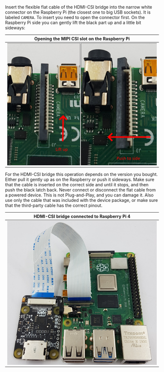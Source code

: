Insert the flexible flat cable of the HDMI-CSI bridge into the narrow white connector on the Raspberry Pi
(the closest one to big USB sockets). It is labeled `CAMERA`. To insert you need to open the connector first.
On the Raspberry Pi side you can gently lift the black part up and a little bit sideways:

| Opening the MIPI CSI slot on the Raspberry Pi |
|-----------------------------------------------|
| <img src="../_diy/open_mipi_csi.jpg" width="500"> |

For the HDMI-CSI bridge this operation depends on the version you bought.
Either pull it gently up as on the Raspberry or push it sideways.
Make sure that the cable is inserted on the correct side and until it stops, and then push the black latch back.
Never connect or disconnect the flat cable from a powered device. This is not Plug-and-Play, and you can damage it.
Also use only the cable that was included with the device package, or make sure that the third-party cable has the correct pinout.

| HDMI-CSI bridge connected to Raspberry Pi 4 |
|---------------------------------------------|
| <img src="../_diy/rpi4_csi_connection.jpg" width="500"> |

